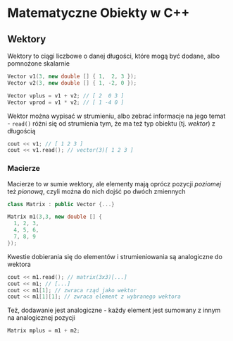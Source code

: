 # Matematyczne Obiekty w C++

## Wektory

Wektory to ciągi liczbowe o danej długości, które mogą być dodane,
albo pomnożone skalarnie

```cpp
Vector v1(3, new double [] { 1,  2, 3 });
Vector v2(3, new double [] { 1, -2, 0 });

Vector vplus = v1 + v2; // [ 2  0 3 ]
Vector vprod = v1 * v2; // [ 1 -4 0 ]
```


Wektor można wypisać w strumieniu, albo zebrać informacje na jego temat - `read()`
różni się od strumienia tym, że ma też typ obiektu (tj. *wektor*) z długością

```cpp
cout << v1; // [ 1 2 3 ]
cout << v1.read(); // vector(3)[ 1 2 3 ]
```

### Macierze

Macierze to w sumie wektory, ale elementy mają oprócz pozycji *poziomej* też *pionową*,
czyli można do nich dojść po dwóch zmiennych

```cpp
class Matrix : public Vector {...}

Matrix m1(3,3, new double [] {
  1, 2, 3,
  4, 5, 6,
  7, 8, 9
});
```

Kwestie dobierania się do elementów i strumieniowania są analogiczne do wektora

```cpp
cout << m1.read(); // matrix(3x3)[...]
cout << m1; // [...]
cout << m1[1]; // zwraca rząd jako wektor
cout << m1[1][1]; // zwraca element z wybranego wektora
```

Też, dodawanie jest analogiczne - każdy element jest sumowany z innym na analogicznej
pozycji

```cpp
Matrix mplus = m1 + m2;
```
